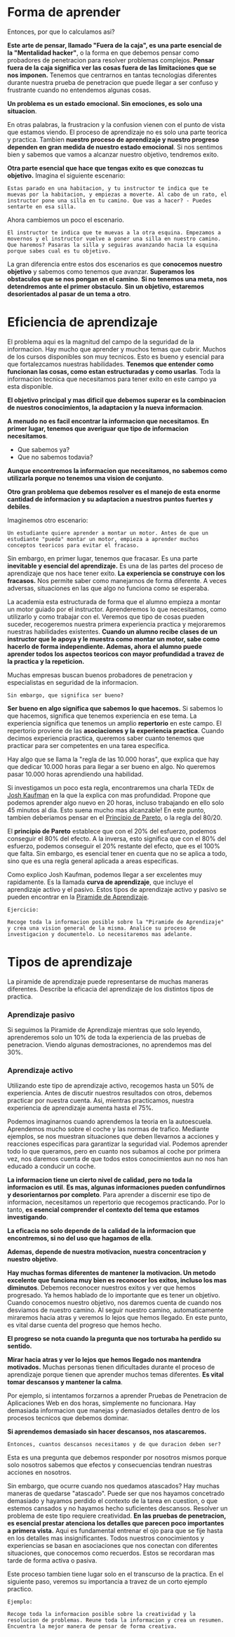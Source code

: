 # Forma de aprender

Entonces, por que lo calculamos asi?

**Este arte de pensar, llamado "Fuera de la caja", es una parte esencial de la "Mentalidad hacker"**, o la forma en que debemos pensar como probadores de penetracion para resolver problemas complejos. **Pensar fuera de la caja significa ver las cosas fuera de las limitaciones que se nos imponen.** Tenemos que centrarnos en tantas tecnologias diferentes durante nuestra prueba de penetracion que puede llegar a ser confuso y frustrante cuando no entendemos algunas cosas.

**Un problema es un estado emocional. Sin emociones, es solo una situacion**.

En otras palabras, la frustracion y la confusion vienen con el punto de vista que estamos viendo. El proceso de aprendizaje no es solo una parte teorica y practica. Tambien **nuestro proceso de aprendizaje y nuestro progreso dependen en gran medida de nuestro estado emocional**. Si nos sentimos bien y sabemos que vamos a alcanzar nuestro objetivo, tendremos exito.

**Otra parte esencial que hace que tengas exito es que conozcas tu objetivo.** Imagina el siguiente escenario:

```
Estas parado en una habitacion, y tu instructor te indica que te muevas por la habitacion, y empiezas a moverte. Al cabo de un rato, el instructor pone una silla en tu camino. Que vas a hacer? - Puedes sentarte en esa silla.
```

Ahora cambiemos un poco el escenario.

```
El instructor te indica que te muevas a la otra esquina. Empezamos a movernos y el instructor vuelve a poner una silla en nuestro camino. Que haremos? Pasaras la silla y seguiras avanzando hacia la esquina porque sabes cual es tu objetivo.
```

La gran diferencia entre estos dos escenarios es que **conocemos nuestro objetivo**  y sabemos como tenemos que avanzar. **Superamos los obstaculos que se nos pongan en el camino**. **Si no tenemos una meta, nos detendremos ante el primer obstaculo**. **Sin un objetivo, estaremos desorientados al pasar de un tema a otro**.

# Eficiencia de aprendizaje

El problema aqui es la magnitud del campo de la seguridad de la informacion. Hay mucho que aprender y muchos temas que cubrir. Muchos de los cursos disponibles son muy tecnicos. Esto es bueno y esencial para que fortalezcamos nuestras habilidades. **Tenemos que entender como funcionan las cosas, como estan estructuradas y como usarlas**. Toda la informacion tecnica que necesitamos para tener exito en este campo ya esta disponible.

**El objetivo principal y mas dificil que debemos superar es la combinacion de nuestros conocimientos, la adaptacion y la nueva informacion**.

**A menudo no es facil encontrar la informacion que necesitamos**. **En primer lugar, tenemos que averiguar que tipo de informacion necesitamos**.

<ul>
	<li>Que sabemos ya?</li>
	<li>Que no sabemos todavia?</li>
</ul>

**Aunque encontremos la informacion que necesitamos, no sabemos como utilizarla porque no tenemos una vision de conjunto**.
	
**Otro gran problema que debemos resolver es el manejo de esta enorme cantidad de informacion y su adaptacion a nuestros puntos fuertes y debiles**.
	
Imaginemos otro escenario:

```
Un estudiante quiere aprender a montar un motor. Antes de que un estudiante "pueda" montar un motor, empieza a aprender muchos conceptos teoricos para evitar el fracaso.
```

Sin embargo, en primer lugar, tenemos que fracasar. Es una parte **inevitable y esencial del aprendizaje.** Es una de las partes del proceso de aprendizaje que nos hace tener exito. **La experiencia se construye con los fracasos.** Nos permite saber como manejarnos de forma diferente. A veces adversas, situaciones en las que algo no funciona como se esperaba.

La academia esta estructurada de forma que el alumno empieza a montar un motor guiado por el instructor. Aprenderemos lo que necesitamos, como utilizarlo y como trabajar con el. Veremos que tipo de cosas pueden suceder, recogeremos nuestra primera experiencia practica y mejoraremos nuestras habilidades existentes. **Cuando un alumno recibe clases de un instructor que le apoya y le muestra como montar un motor, sabe como hacerlo de forma independiente. Ademas, ahora el alumno puede aprender todos los aspectos teoricos con mayor profundidad a travez de la practica y la repeticion.**

Muchas empresas buscan buenos probadores de penetracion y especialistas en seguridad de la informacion.

```
Sin embargo, que significa ser bueno?
```

**Ser bueno en algo significa que sabemos lo que hacemos.** Si sabemos lo que hacemos, significa que tenemos experiencia en ese tema. La experiencia significa que tenemos un amplio **repertorio** en este campo. El repertorio proviene de las **asociaciones y la experiencia practica**. Cuando decimos experiencia practica, queremos saber cuanto tenemos que practicar para ser competentes en una tarea especifica.

Hay algo que se llama la "regla de las 10.000 horas", que explica que hay que dedicar 10.000 horas para llegar a ser bueno en algo. No queremos pasar 10.000 horas aprendiendo una habilidad.

Si investigamos un poco esta regla, encontraremos una charla TEDx de [Josh Kaufman](https://ideas.ted.com/dont-have-10000-hours-to-learn-something-new-thats-fine-all-you-need-is-20-hours/) en la que la explica con mas profundidad. Propone que podemos aprender algo nuevo en 20 horas, incluso trabajando en ello solo 45 minutos al dia. Esto suena mucho mas alcanzable! En este punto, tambien deberiamos pensar en el [Principio de Pareto](https://en.wikipedia.org/wiki/Pareto_principle), o la regla del 80/20.

El **principio de Pareto** establece que con el 20% del esfuerzo, podemos conseguir el 80% del efecto. A la inversa, esto significa que con el 80% del esfuerzo, podemos conseguir el 20% restante del efecto, que es el 100% que falta. Sin embargo, es esencial tener en cuenta que no se aplica a todo, sino que es una regla general aplicada a areas especificas.

Como explico Josh Kaufman, podemos llegar a ser excelentes muy rapidamente. Es la llamada **curva de aprendizaje**, que incluye el aprendizaje activo y el pasivo. Estos tipos de aprendizaje activo y pasivo se pueden encontrar en la [Piramide de Aprendizaje](https://en.wikipedia.org/wiki/Learning_pyramid).

```
Ejercicio:

Recoge toda la informacion posible sobre la "Piramide de Aprendizaje" y crea una vision general de la misma. Analice su proceso de investigacion y documentelo. Lo necesitaremos mas adelante.
```

# Tipos de aprendizaje

La piramide de aprendizaje puede representarse de muchas maneras diferentes. Describe la eficacia del aprendizaje de los distintos tipos de practica.

### Aprendizaje pasivo

Si seguimos la Piramide de Aprendizaje mientras que solo leyendo, aprenderemos solo un 10% de toda la experiencia de las pruebas de penetracion. Viendo algunas demostraciones, no aprendemos mas del 30%.

### Aprendizaje activo

Utilizando este tipo de aprendizaje activo, recogemos hasta un 50% de experiencia. Antes de discutir nuestros resultados con otros, debemos practicar por nuestra cuenta. Asi, mientras practicamos, nuestra experiencia de aprendizaje aumenta hasta el 75%.

Podemos imaginarnos cuando aprendemos la teoria en la autoescuela. Aprendemos mucho sobre el coche y las normas de trafico. Mediante ejemplos, se nos muestran situaciones que deben llevarnos a acciones y reacciones especificas para garantizar la seguridad vial. Podemos aprender todo lo que queramos, pero en cuanto nos subamos al coche por primera vez, nos daremos cuenta de que todos estos conocimientos aun no nos han educado a conducir un coche.

**La informacion tiene un cierto nivel de calidad, pero no toda la informacion es util**. **Es mas, algunas informaciones pueden confundirnos y desorientarnos por completo**. Para aprender a discernir ese tipo de informacion, necesitamos un repertorio que recogemos practicando. Por lo tanto, **es esencial comprender el contexto del tema que estamos investigando**.

**La eficacia no solo depende de la calidad de la informacion que encontremos, si no del uso que hagamos de ella**.

**Ademas, depende de nuestra motivacion, nuestra concentracion y nuestro objetivo**.

**Hay muchas formas diferentes de mantener la motivacion. Un metodo excelente que funciona muy bien es reconocer los exitos, incluso los mas diminutos**. Debemos reconocer nuestros exitos y ver que hemos progresado. Ya hemos hablado de lo importante que es tener un objetivo. Cuando conocemos nuestro objetivo, nos daremos cuenta de cuando nos desviamos de nuestro camino. Al seguir nuestro camino, automaticamente miraremos hacia atras y veremos lo lejos que hemos llegado. En este punto, es vital darse cuenta del progreso que hemos hecho.

**El progreso se nota cuando la pregunta que nos torturaba ha perdido su sentido.**

**Mirar hacia atras y ver lo lejos que hemos llegado nos mantendra motivados.** Muchas personas tienen dificultades durante el proceso de aprendizaje porque tienen que aprender muchos temas diferentes. **Es vital tomar descansos y mantener la calma**.

Por ejemplo, si intentamos forzarnos a aprender Pruebas de Penetracion de Aplicaciones Web en dos horas, simplemente no funcionara. Hay demasiada informacion que manejas y demasiados detalles dentro de los procesos tecnicos que debemos dominar. 

**Si aprendemos demasiado sin hacer descansos, nos atascaremos.**

```
Entonces, cuantos descansos necesitamos y de que duracion deben ser?
```

Esta es una pregunta que debemos responder por nosotros mismos porque solo nosotros sabemos que efectos y consecuencias tendran nuestras acciones en nosotros.

Sin embargo, que ocurre cuando nos quedamos atascados? Hay muchas maneras de quedarse "atascado". Puede ser que nos hayamos concetrado demasiado y hayamos perdido el contexto de la tarea en cuestion, o que estemos cansados y no hayamos hecho suficientes descansos. Resolver un problema de este tipo requiere creatividad. **En las pruebas de penetracion, es esencial prestar atenciona los detalles que parecen poco importantes a primera vista.** Aqui es fundamental entrenar el ojo para que se fije hasta en los detalles mas insignificantes. Todos nuestros conocimientos y experiencias se basan en asociaciones que nos conectan con diferentes situaciones, que conocemos como recuerdos. Estos se recordaran mas tarde de forma activa o pasiva.

Este proceso tambien tiene lugar solo en el transcurso de la practica. En el siguiente paso, veremos su importancia a travez de un corto ejemplo practico.

```
Ejemplo:

Recoge toda la informacion posible sobre la creatividad y la resolucion de problemas. Reune toda la informacion y crea un resumen. Encuentra la mejor manera de pensar de forma creativa.
```
